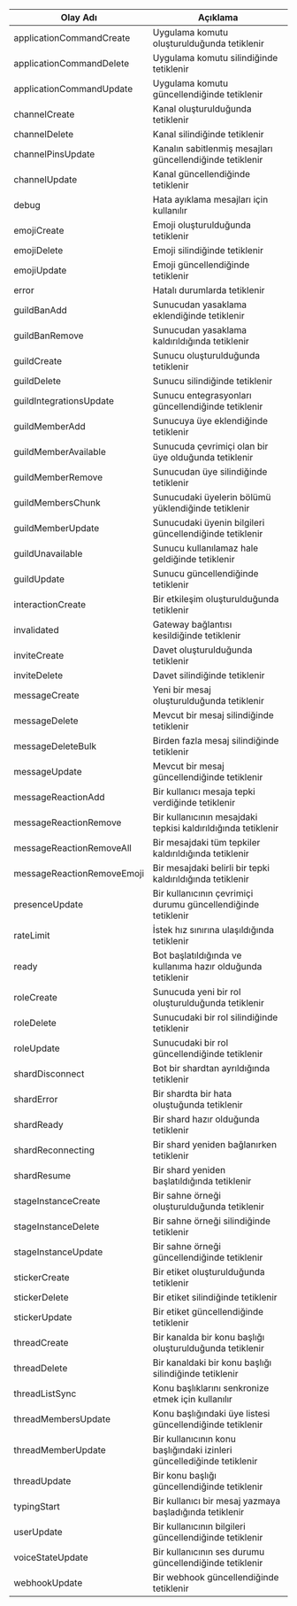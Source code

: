 | Olay Adı                       | Açıklama                                       |
|--------------------------------|------------------------------------------------|
| applicationCommandCreate       | Uygulama komutu oluşturulduğunda tetiklenir    |
| applicationCommandDelete       | Uygulama komutu silindiğinde tetiklenir        |
| applicationCommandUpdate       | Uygulama komutu güncellendiğinde tetiklenir    |
| channelCreate                  | Kanal oluşturulduğunda tetiklenir              |
| channelDelete                  | Kanal silindiğinde tetiklenir                   |
| channelPinsUpdate              | Kanalın sabitlenmiş mesajları güncellendiğinde tetiklenir |
| channelUpdate                  | Kanal güncellendiğinde tetiklenir              |
| debug                          | Hata ayıklama mesajları için kullanılır        |
| emojiCreate                    | Emoji oluşturulduğunda tetiklenir              |
| emojiDelete                    | Emoji silindiğinde tetiklenir                   |
| emojiUpdate                    | Emoji güncellendiğinde tetiklenir              |
| error                          | Hatalı durumlarda tetiklenir                   |
| guildBanAdd                    | Sunucudan yasaklama eklendiğinde tetiklenir    |
| guildBanRemove                 | Sunucudan yasaklama kaldırıldığında tetiklenir |
| guildCreate                    | Sunucu oluşturulduğunda tetiklenir             |
| guildDelete                    | Sunucu silindiğinde tetiklenir                  |
| guildIntegrationsUpdate        | Sunucu entegrasyonları güncellendiğinde tetiklenir |
| guildMemberAdd                 | Sunucuya üye eklendiğinde tetiklenir           |
| guildMemberAvailable           | Sunucuda çevrimiçi olan bir üye olduğunda tetiklenir |
| guildMemberRemove              | Sunucudan üye silindiğinde tetiklenir          |
| guildMembersChunk              | Sunucudaki üyelerin bölümü yüklendiğinde tetiklenir |
| guildMemberUpdate              | Sunucudaki üyenin bilgileri güncellendiğinde tetiklenir |
| guildUnavailable               | Sunucu kullanılamaz hale geldiğinde tetiklenir  |
| guildUpdate                    | Sunucu güncellendiğinde tetiklenir              |
| interactionCreate              | Bir etkileşim oluşturulduğunda tetiklenir      |
| invalidated                    | Gateway bağlantısı kesildiğinde tetiklenir      |
| inviteCreate                   | Davet oluşturulduğunda tetiklenir              |
| inviteDelete                   | Davet silindiğinde tetiklenir                   |
| messageCreate                  | Yeni bir mesaj oluşturulduğunda tetiklenir     |
| messageDelete              | Mevcut bir mesaj silindiğinde tetiklenir  |
| messageDeleteBulk          | Birden fazla mesaj silindiğinde tetiklenir |
| messageUpdate              | Mevcut bir mesaj güncellendiğinde tetiklenir |
| messageReactionAdd         | Bir kullanıcı mesaja tepki verdiğinde tetiklenir |
| messageReactionRemove      | Bir kullanıcının mesajdaki tepkisi kaldırıldığında tetiklenir |
| messageReactionRemoveAll   | Bir mesajdaki tüm tepkiler kaldırıldığında tetiklenir |
| messageReactionRemoveEmoji | Bir mesajdaki belirli bir tepki kaldırıldığında tetiklenir |
| presenceUpdate             | Bir kullanıcının çevrimiçi durumu güncellendiğinde tetiklenir |
| rateLimit                  | İstek hız sınırına ulaşıldığında tetiklenir |
| ready                      | Bot başlatıldığında ve kullanıma hazır olduğunda tetiklenir |
| roleCreate                 | Sunucuda yeni bir rol oluşturulduğunda tetiklenir |
| roleDelete                 | Sunucudaki bir rol silindiğinde tetiklenir |
| roleUpdate                 | Sunucudaki bir rol güncellendiğinde tetiklenir |
| shardDisconnect            | Bot bir shardtan ayrıldığında tetiklenir |
| shardError                 | Bir shardta bir hata oluştuğunda tetiklenir |
| shardReady                 | Bir shard hazır olduğunda tetiklenir |
| shardReconnecting          | Bir shard yeniden bağlanırken tetiklenir |
| shardResume                | Bir shard yeniden başlatıldığında tetiklenir |
| stageInstanceCreate        | Bir sahne örneği oluşturulduğunda tetiklenir |
| stageInstanceDelete        | Bir sahne örneği silindiğinde tetiklenir |
| stageInstanceUpdate        | Bir sahne örneği güncellendiğinde tetiklenir |
| stickerCreate              | Bir etiket oluşturulduğunda tetiklenir |
| stickerDelete              | Bir etiket silindiğinde tetiklenir |
| stickerUpdate              | Bir etiket güncellendiğinde tetiklenir |
| threadCreate               | Bir kanalda bir konu başlığı oluşturulduğunda tetiklenir |
| threadDelete               | Bir kanaldaki bir konu başlığı silindiğinde tetiklenir |
| threadListSync             | Konu başlıklarını senkronize etmek için kullanılır |
| threadMembersUpdate        | Konu başlığındaki üye listesi güncellendiğinde tetiklenir |
| threadMemberUpdate         | Bir kullanıcının konu başlığındaki izinleri güncellediğinde tetiklenir |
| threadUpdate               | Bir konu başlığı güncellendiğinde tetiklenir |
| typingStart | Bir kullanıcı bir mesaj yazmaya başladığında tetiklenir |
| userUpdate      | Bir kullanıcının bilgileri güncellendiğinde tetiklenir |
| voiceStateUpdate | Bir kullanıcının ses durumu güncellendiğinde tetiklenir |
| webhookUpdate   | Bir webhook güncellendiğinde tetiklenir              |

